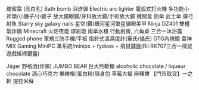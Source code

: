 瑰蜜霜 (亮白乳)
Bath bomb 浴炸彈
Electric arc lighter 電弧式打火機
多功能小斧頭/小錘子/小鏟子
放大鏡眼鏡/牙科放大鏡/手術放大鏡
機關盒
劍傘 武士傘
彈弓射魚
Starry sky galaxy nails 星空(鑽)銀河星河繁星貓眼美甲
Ninja DZ401 雙槽氣炸鍋
Minecraft 火炬夜燈
熔岩燈
雨傘水槍
行動廚房, 六角桌
三合一沐浴露
Rugged phone 軍規三防手機/平板
指針式溫濕度計(華氏/攝氏)
OTG內視鏡
雷神 MIX Gaming MiniPC
準系統/minipc + fydeos + 飛鼠鍵盤(Rii RK707三合一飛鼠遊戲搖桿鍵盤)

Jäger 野格酒(炸彈)
JUMBO BEAR 巨大熊軟糖
alcoholic chocolate / liqueur chocolate 酒心巧克力
樂維根(蛋白粉)隨身包
草莓大福
麻糬餅
【門市取貨】一之軒 提拉米蘇
